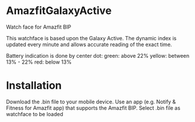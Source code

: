 # AmazfitGalaxyActive
Watch face for Amazfit BIP

This watchface is based upon the Galaxy Active.
The dynamic index is updated every minute and allows accurate reading of the exact time.

Battery indication is done by center dot:
  green: above 22%
  yellow: between 13% - 22%
  red: below 13%
  
# Installation
Download the .bin file to your mobile device.
Use an app (e.g. Notify & Fitness for Amazfit app) that supports the Amazfit BIP.
Select .bin file as watchface to be loaded
